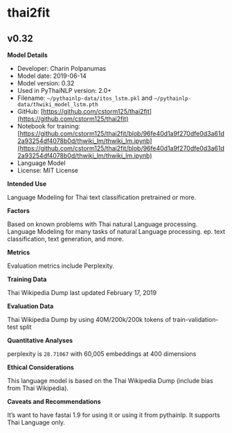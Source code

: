 # thai2fit

## v0.32

**Model Details**

- Developer: Charin Polpanumas
- Model date: 2019-06-14
- Model version: 0.32
- Used in PyThaiNLP version: 2.0+
- Filename: `~/pythainlp-data/itos_lstm.pkl` and `~/pythainlp-data/thwiki_model_lstm.pth`
- GitHub: [https://github.com/cstorm125/thai2fit](https://github.com/cstorm125/thai2fit)
- Notebook for training: [https://github.com/cstorm125/thai2fit/blob/96fe40d1a9f270dfe0d3a61d2a93254df4078b0d/thwiki_lm/thwiki_lm.ipynb](https://github.com/cstorm125/thai2fit/blob/96fe40d1a9f270dfe0d3a61d2a93254df4078b0d/thwiki_lm/thwiki_lm.ipynb) 
- Language Model
- License: MIT License

**Intended Use**

Language Modeling for Thai text classification pretrained or more.

**Factors**

Based on known problems with Thai natural Language processing. Language Modeling for many tasks of natural Language processing. ep. text classification, text generation, and more. 

**Metrics**

Evaluation metrics include Perplexity.

**Training Data**

Thai Wikipedia Dump last updated February 17, 2019

**Evaluation Data**

Thai Wikipedia Dump by using 40M/200k/200k tokens of train-validation-test split

**Quantitative Analyses**

perplexity is `28.71067` with 60,005 embeddings at 400 dimensions

**Ethical Considerations**

This language model is based on the Thai Wikipedia Dump (include bias from Thai Wikipedia).

**Caveats and Recommendations**

It’s want to have fastai 1.9 for using it or using it from pythainlp.
It supports Thai Language only.
